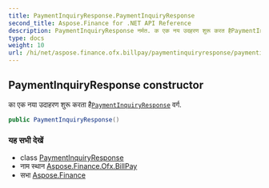 ```yaml
---
title: PaymentInquiryResponse.PaymentInquiryResponse
second_title: Aspose.Finance for .NET API Reference
description: PaymentInquiryResponse नर्मत. क एक नय उदहरण शुरू करत हैPaymentInquiryResponse वर्ग.
type: docs
weight: 10
url: /hi/net/aspose.finance.ofx.billpay/paymentinquiryresponse/paymentinquiryresponse/
---
```

## PaymentInquiryResponse constructor

का एक नया उदाहरण शुरू करता है[`PaymentInquiryResponse`](../) वर्ग.

```csharp
public PaymentInquiryResponse()
```

### यह सभी देखें

* class [PaymentInquiryResponse](../)
* नाम स्थान [Aspose.Finance.Ofx.BillPay](../../paymentinquiryresponse/)
* सभा [Aspose.Finance](../../../)


